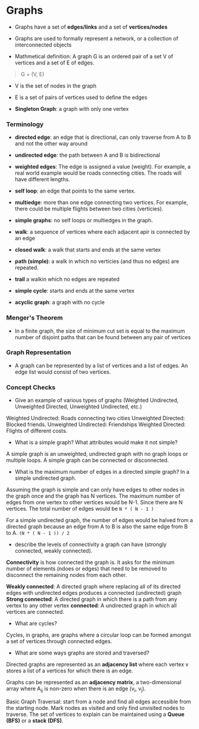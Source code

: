 # Graphs

* Graphs have a set of **edges/links** and a set of **vertices/nodes**
* Graphs are used to formally represent a network, or a collection of interconnected objects

* Mathmetical definition: A graph G is an ordered pair of a set V of vertices and a set of E of edges.

>  G = (V, E)

* V is the set of nodes in the graph
* E is a set of pairs of vertices used to define the edges

* **Singleton Graph**: a graph with only one vertex

### Terminology
* **directed edge**: an edge that is directional, can only traverse from A to B and not the other way around
* **undirected edge**: the path between A and B is bidirectional

* **weighted edges**: The edge is assigned a value (weight). For example, a real world example would be roads connecting cities. The roads will have different lengths.

* **self loop**: an edge that points to the same vertex.
* **multiedge**: more than one edge connecting two vertices. For example, there could be multiple flights between two cities (verticies).

* **simple graphs**: no self loops or multiedges in the graph.

* **walk**: a sequence of vertices where each adjacent apir is connected by an edge
* **closed walk**: a walk that starts and ends at the same vertex

* **path (simple)**: a walk in which no verticies (and thus no edges) are repeated.
* **trail** a walkin which no edges are repeated

* **simple cycle**: starts and ends at the same vertex
* **acyclic graph**: a graph with no cycle


### Menger's Theorem
* In a finite graph, the size of minimum cut set is equal to the maximum number of disjoint paths that can be found between any pair of vertices

### Graph Representation
* A graph can be represented by a list of vertices and a list of edges. An edge list would consist of two vertices.



### Concept Checks
* Give an example of various types of graphs (Weighted Undirected, Unweighted Directed, Unweighted Undirected, etc.)

Weighted Undirected: Roads connecting two cities
Unweighted Directed: Blocked friends.
Unweighted Undirected: Friendships
Weighted Directed: Flights of different costs.

* What is a simple graph? What attributes would make it not simple?

A simple graph is an unweighted, undirected graph with no graph loops or multiple loops. A simple graph can be connected or disconnected.

* What is the maximum number of edges in a directed simple graph? In a simple undirected graph.

Assuming the graph is simple and can only have edges to other nodes in the graph once and the graph has N vertices. The maximum number of edges from one vertex to other vertices would be N-1. Since there are N vertices. The total number of edges would be `N * ( N - 1 )`

For a simple undirected graph, the number of edges would be halved from a directed graph because an edge from A to B is also the same edge from B to A. `(N * ( N - 1 )) / 2`

* describe the levels of connectivity a graph can have (strongly connected, weakly connected).

**Connectivity** is how connected the graph is. It asks for the minimum number of elements (ndoes or edges) that need to be removed to disconnect the remaining nodes from each other.

**Weakly connected**: A directed graph where replacing all of its directed edges with undirected edges produces a connected (undirected) graph
**Strong connected**: A directed graph in which there is a path from any vertex to any other vertex
**connected**: A undirected graph in which all vertices are connected.

* What are cycles?

Cycles, in graphs, are graphs where a circular loop can be formed amongst a set of vertices through connected edges.

* What are some ways graphs are stored and traversed?

Directed graphs are represented as an **adjacency list** where each vertex v stores a list of a vertices for which there is an edge.

Graphs can be represented as an **adjacency matrix**, a two-dimensional array where A<sub>ij</sub> is non-zero when there is an edge (v<sub>i</sub>, v<sub>j</sub>).

Basic Graph Traversal: start from a node and find all edges accessible from the starting node. Mark nodes as visited and only find unvisited nodes to traverse. The set of vertices to explain can be maintained using a **Queue (BFS)** or a **stack (DFS)**.